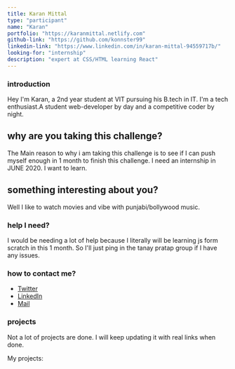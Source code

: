 ```yaml
---
title: Karan Mittal
type: "participant"
name: "Karan"
portfolio: "https://karanmittal.netlify.com"
github-link: "https://github.com/konnster99"
linkedin-link: "https://www.linkedin.com/in/karan-mittal-94559717b/"
looking-for: "internship"
description: "expert at CSS/HTML learning React"
---
```


### introduction

Hey I'm Karan, a 2nd year student at VIT pursuing his B.tech in IT. I'm a tech enthusiast.A student web-developer by day and a competitive coder by night.

## why are you taking this challenge?

The Main reason to why i am taking this challenge is to see if I can push myself enough in 1 month to finish this challenge.
I need an internship in JUNE 2020.
I want to learn.

## something interesting about you?

Well I like to watch movies and vibe with punjabi/bollywood music.

### help I need?

I would be needing a lot of help because I literally will be learning js form scratch in this 1 month. So I'll just ping in the tanay pratap group if I have any issues.

### how to contact me?

- [Twitter](https://twitter.com/nanokoder)
- [LinkedIn](https://www.linkedin.com/in/karan-mittal-94559717b/)
- [Mail](karanmittal20@gmail.com)

### projects

Not a lot of projects are done. I will keep updating it with real links when done.

My projects:
